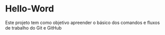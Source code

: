 # Hello-Word
Este projeto tem como objetivo apreender o básico dos comandos e fluxos de trabalho do Git e GitHub
